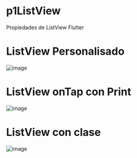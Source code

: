# p1ListView
Propiedades de ListView Flutter

# ListView Personalisado
![image](https://github.com/user-attachments/assets/b6eb9b53-1d05-4a0a-a214-76299562c5de)

# ListView onTap con Print
![image](https://github.com/user-attachments/assets/35dfd03c-c650-4968-84fd-9a0d17a214e8)

# ListView con clase
![image](https://github.com/user-attachments/assets/cab46e87-b9b1-45e4-81cd-da466e0a97d6)

